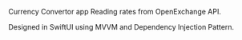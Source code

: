 Currency Convertor app
Reading rates from OpenExchange API.

Designed in SwiftUI using MVVM and Dependency Injection Pattern.
